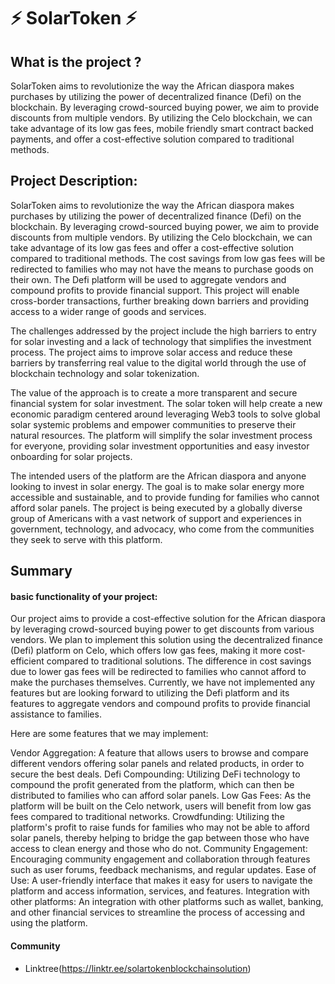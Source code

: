 # ⚡ SolarToken ⚡ 



## What is the project ?

SolarToken aims to revolutionize the way the African diaspora makes purchases by utilizing the power of decentralized finance (Defi) on the blockchain. By leveraging crowd-sourced buying power, we aim to provide discounts from multiple vendors. By utilizing the Celo blockchain, we can take advantage of its low gas fees, mobile friendly smart contract backed payments, and offer a cost-effective solution compared to traditional methods.

## Project Description: 

SolarToken aims to revolutionize the way the African diaspora makes purchases by utilizing the power of decentralized finance (Defi) on the blockchain. By leveraging crowd-sourced buying power, we aim to provide discounts from multiple vendors. By utilizing the Celo blockchain, we can take advantage of its low gas fees and offer a cost-effective solution compared to traditional methods. The cost savings from low gas fees will be redirected to families who may not have the means to purchase goods on their own. The Defi platform will be used to aggregate vendors and compound profits to provide financial support. This project will enable cross-border transactions, further breaking down barriers and providing access to a wider range of goods and services.



The challenges addressed by the project include the high barriers to entry for solar investing and a lack of technology that simplifies the investment process. The project aims to improve solar access and reduce these barriers by transferring real value to the digital world through the use of blockchain technology and solar tokenization.

The value of the approach is to create a more transparent and secure financial system for solar investment. The solar token will help create a new economic paradigm centered around leveraging Web3 tools to solve global solar systemic problems and empower communities to preserve their natural resources. The platform will simplify the solar investment process for everyone, providing solar investment opportunities and easy investor onboarding for solar projects.

The intended users of the platform are the African diaspora and anyone looking to invest in solar energy. The goal is to make solar energy more accessible and sustainable, and to provide funding for families who cannot afford solar panels. The project is being executed by a globally diverse group of Americans with a vast network of support and experiences in government, technology, and advocacy, who come from the communities they seek to serve with this platform.

## Summary

#### basic functionality of your project:

Our project aims to provide a cost-effective solution for the African diaspora by leveraging crowd-sourced buying power to get discounts from various vendors. We plan to implement this solution using the decentralized finance (Defi) platform on Celo, which offers low gas fees, making it more cost-efficient compared to traditional solutions. The difference in cost savings due to lower gas fees will be redirected to families who cannot afford to make the purchases themselves. Currently, we have not implemented any features but are looking forward to utilizing the Defi platform and its features to aggregate vendors and compound profits to provide financial assistance to families.

Here are some features that we may implement:

Vendor Aggregation: A feature that allows users to browse and compare different vendors offering solar panels and related products, in order to secure the best deals.
Defi Compounding: Utilizing DeFi technology to compound the profit generated from the platform, which can then be distributed to families who can afford solar panels.
Low Gas Fees: As the platform will be built on the Celo network, users will benefit from low gas fees compared to traditional networks.
Crowdfunding: Utilizing the platform's profit to raise funds for families who may not be able to afford solar panels, thereby helping to bridge the gap between those who have access to clean energy and those who do not.
Community Engagement: Encouraging community engagement and collaboration through features such as user forums, feedback mechanisms, and regular updates.
Ease of Use: A user-friendly interface that makes it easy for users to navigate the platform and access information, services, and features.
Integration with other platforms: An integration with other platforms such as wallet, banking, and other financial services to streamline the process of accessing and using the platform.


#### Community

-   Linktree(https://linktr.ee/solartokenblockchainsolution)
